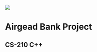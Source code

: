 
![](https://i.ibb.co/SvzF5V0/Southern-New-Hampshire-University-seal-svg.png)

# Airgead Bank Project
## CS-210 C++
